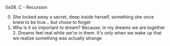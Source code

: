 0x08. C - Recursion

0. She locked away a secret, deep inside herself, something she once knew to be true... but chose to forget 
1. Why is it so important to dream? Because, in my dreams we are together 2. Dreams feel real while we're in them. It's only when we wake up that we realize something was actually strange 
